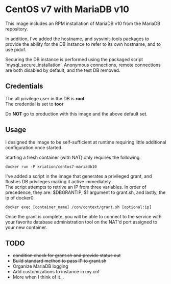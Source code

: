 # CentOS v7 with MariaDB v10
This image includes an RPM installation of MariaDB v10 from the MariaDB
repository.

In addition, I've added the hostname, and sysvinit-tools packages to provide
the ability for the DB instance to refer to its own hostname, and to use
pidof.

Securing the DB instance is performed using the packaged script
'mysql_secure_installation'. Anonymous connections, remote connections 
are both disabled by default, and the test DB removed.

## Credentials
The all privilege user in the DB is **root**  
The credential is set to **toor**

Do **NOT** go to production with this image and the above default set.

## Usage
I designed the image to be self-sufficient at runtime requiring little
additional configuration once started.

Starting a fresh container (with NAT) only requires the following:  
```
docker run -P kriation/centos7-mariadb10
```

I've added a script in the image that generates a privileged grant, and 
flushes DB privileges making it active immediately.  
The script attempts to retrive an IP from three variables. In order of
precedence, they are: $DBGRANTIP, $1 argument to grant.sh, and lastly, 
the ip of docker0.  
```
docker exec [container_name] /con/context/grant.sh [optional:ip]
```
Once the grant is complete, you will be able to connect to the service with
your favorite database administration tool on the NAT'd port assigned 
to your new container.

## TODO
* ~~condition check for grant.sh and provide status out~~
* ~~Build standard method to pass IP to grant.sh~~
* Organize MariaDB logging
* Add customizations to instance in my.cnf
* More when I think of it...
